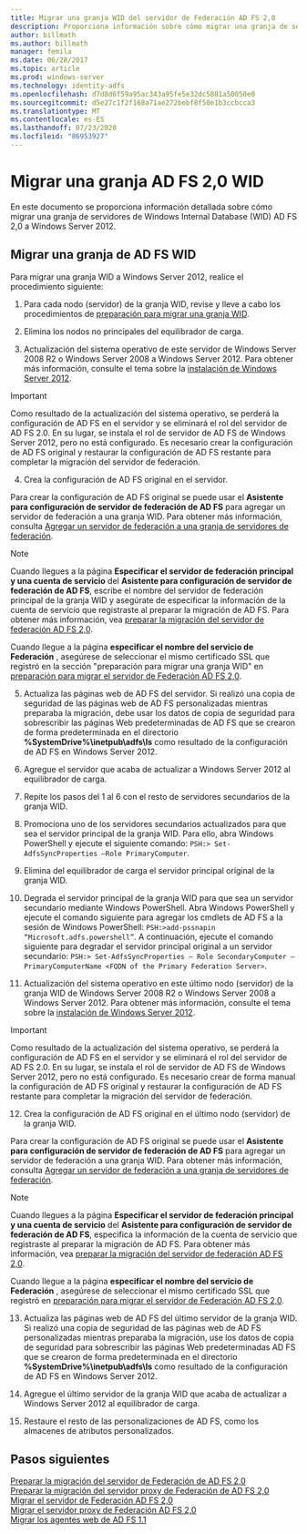 ```yaml
---
title: Migrar una granja WID del servidor de Federación AD FS 2,0
description: Proporciona información sobre cómo migrar una granja de servidores de AD FS 2,0 Server WID a Windows Server 2012
author: billmath
ms.author: billmath
manager: femila
ms.date: 06/28/2017
ms.topic: article
ms.prod: windows-server
ms.technology: identity-adfs
ms.openlocfilehash: d7d8d6f59a95ac343a95fe5e32dc5881a50050e0
ms.sourcegitcommit: d5e27c1f2f168a71ae272bebf8f50e1b3ccbcca3
ms.translationtype: MT
ms.contentlocale: es-ES
ms.lasthandoff: 07/23/2020
ms.locfileid: "86953927"
---
```

# <a name="migrate-an-ad-fs-20-wid-farm"></a>Migrar una granja AD FS 2,0 WID  
En este documento se proporciona información detallada sobre cómo migrar una granja de servidores de Windows Internal Database (WID) AD FS 2,0 a Windows Server 2012.

## <a name="migrate-an-ad-fs-wid-farm"></a>Migrar una granja de AD FS WID
Para migrar una granja WID a Windows Server 2012, realice el procedimiento siguiente:  
  
1.  Para cada nodo (servidor) de la granja WID, revise y lleve a cabo los procedimientos de [preparación para migrar una granja WID](prepare-to-migrate-a-wid-farm.md).  
  
2.  Elimina los nodos no principales del equilibrador de carga.  
  
3.  Actualización del sistema operativo de este servidor de Windows Server 2008 R2 o Windows Server 2008 a Windows Server 2012. Para obtener más información, consulte el tema sobre la [instalación de Windows Server 2012](/previous-versions/windows/it-pro/windows-server-2012-R2-and-2012/jj134246(v=ws.11)).  
  
> [!IMPORTANT]
>  Como resultado de la actualización del sistema operativo, se perderá la configuración de AD FS en el servidor y se eliminará el rol del servidor de AD FS 2.0. En su lugar, se instala el rol de servidor de AD FS de Windows Server 2012, pero no está configurado. Es necesario crear la configuración de AD FS original y restaurar la configuración de AD FS restante para completar la migración del servidor de federación.  
  
4. Crea la configuración de AD FS original en el servidor.  
  
Para crear la configuración de AD FS original se puede usar el **Asistente para configuración de servidor de federación de AD FS** para agregar un servidor de federación a una granja WID. Para obtener más información, consulta [Agregar un servidor de federación a una granja de servidores de federación](add-a-federation-server-to-a-federation-server-farm.md).  
  
> [!NOTE]
> Cuando llegues a la página **Especificar el servidor de federación principal y una cuenta de servicio** del **Asistente para configuración de servidor de federación de AD FS**, escribe el nombre del servidor de federación principal de la granja WID y asegúrate de especificar la información de la cuenta de servicio que registraste al preparar la migración de AD FS. Para obtener más información, vea [preparar la migración del servidor de federación AD FS 2,0](prepare-to-migrate-a-wid-farm.md). 
>  
> Cuando llegue a la página **especificar el nombre del servicio de Federación** , asegúrese de seleccionar el mismo certificado SSL que registró en la sección "preparación para migrar una granja WID" en [preparación para migrar el servidor de Federación AD FS 2,0](prepare-to-migrate-a-wid-farm.md).  
  
5. Actualiza las páginas web de AD FS del servidor. Si realizó una copia de seguridad de las páginas web de AD FS personalizadas mientras preparaba la migración, debe usar los datos de copia de seguridad para sobrescribir las páginas Web predeterminadas de AD FS que se crearon de forma predeterminada en el directorio **%SystemDrive%\inetpub\adfs\ls** como resultado de la configuración de AD FS en Windows Server 2012.  
  
6. Agregue el servidor que acaba de actualizar a Windows Server 2012 al equilibrador de carga.  
  
7. Repite los pasos del 1 al 6 con el resto de servidores secundarios de la granja WID.  
  
8. Promociona uno de los servidores secundarios actualizados para que sea el servidor principal de la granja WID. Para ello, abra Windows PowerShell y ejecute el siguiente comando: `PSH:> Set-AdfsSyncProperties –Role PrimaryComputer`.  
  
9. Elimina del equilibrador de carga el servidor principal original de la granja WID.  
  
10. Degrada el servidor principal de la granja WID para que sea un servidor secundario mediante Windows PowerShell. Abra Windows PowerShell y ejecute el comando siguiente para agregar los cmdlets de AD FS a la sesión de Windows PowerShell: `PSH:>add-pssnapin “Microsoft.adfs.powershell”`. A continuación, ejecute el comando siguiente para degradar el servidor principal original a un servidor secundario: `PSH:> Set-AdfsSyncProperties – Role SecondaryComputer –PrimaryComputerName <FQDN of the Primary Federation Server>`.  
  
11. Actualización del sistema operativo en este último nodo (servidor) de la granja WID de Windows Server 2008 R2 o Windows Server 2008 a Windows Server 2012. Para obtener más información, consulte el tema sobre la [instalación de Windows Server 2012](/previous-versions/windows/it-pro/windows-server-2012-R2-and-2012/jj134246(v=ws.11)).  
  
> [!IMPORTANT]
>  Como resultado de la actualización del sistema operativo, se perderá la configuración de AD FS en el servidor y se eliminará el rol del servidor de AD FS 2.0. En su lugar, se instala el rol de servidor de AD FS de Windows Server 2012, pero no está configurado. Es necesario crear de forma manual la configuración de AD FS original y restaurar la configuración de AD FS restante para completar la migración del servidor de federación.  
  
12. Crea la configuración de AD FS original en el último nodo (servidor) de la granja WID.  
  
Para crear la configuración de AD FS original se puede usar el **Asistente para configuración de servidor de federación de AD FS** para agregar un servidor de federación a una granja WID. Para obtener más información, consulta [Agregar un servidor de federación a una granja de servidores de federación](add-a-federation-server-to-a-federation-server-farm.md).  
  
> [!NOTE]
> Cuando llegues a la página **Especificar el servidor de federación principal y una cuenta de servicio** del **Asistente para configuración de servidor de federación de AD FS**, especifica la información de la cuenta de servicio que registraste al preparar la migración de AD FS. Para obtener más información, vea [preparar la migración del servidor de federación AD FS 2,0](prepare-to-migrate-a-wid-farm.md). 
>  
> Cuando llegue a la página **especificar el nombre del servicio de Federación** , asegúrese de seleccionar el mismo certificado SSL que registró en [preparación para migrar el servidor de Federación AD FS 2,0](prepare-to-migrate-a-wid-farm.md).  
  
13. Actualiza las páginas web de AD FS del último servidor de la granja WID. Si realizó una copia de seguridad de las páginas web de AD FS personalizadas mientras preparaba la migración, use los datos de copia de seguridad para sobrescribir las páginas Web predeterminadas AD FS que se crearon de forma predeterminada en el directorio **%SystemDrive%\inetpub\adfs\ls** como resultado de la configuración de AD FS en Windows Server 2012.  
  
14. Agregue el último servidor de la granja WID que acaba de actualizar a Windows Server 2012 al equilibrador de carga.  
  
15. Restaure el resto de las personalizaciones de AD FS, como los almacenes de atributos personalizados.  
  
## <a name="next-steps"></a>Pasos siguientes
 [Preparar la migración del servidor de Federación de AD FS 2,0](prepare-to-migrate-ad-fs-fed-server.md)   
 [Preparar la migración del servidor proxy de Federación de AD FS 2,0](prepare-to-migrate-ad-fs-fed-proxy.md)   
 [Migrar el servidor de Federación AD FS 2,0](migrate-the-ad-fs-fed-server.md)   
 [Migrar el servidor proxy de Federación AD FS 2,0](migrate-the-ad-fs-2-fed-server-proxy.md)   
 [Migrar los agentes web de AD FS 1.1](migrate-the-ad-fs-web-agent.md)
